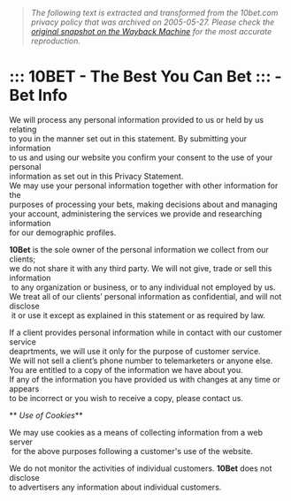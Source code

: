> *The following text is extracted and transformed from the 10bet.com privacy policy that was archived on 2005-05-27. Please check the [original snapshot on the Wayback Machine](https://web.archive.org/web/20050527065944id_/http%3A//www.10bet.com/10BetClient/InfoCenter/article.aspx%3Fid%3D5) for the most accurate reproduction.*

# ::: 10BET - The Best You Can Bet ::: - Bet Info

We will process any personal information provided to us or held by us relating  
to you in the manner set out in this statement. By submitting your information   
to us and using our website you confirm your consent to the use of your personal   
information as set out in this Privacy Statement.  
We may use your personal information together with other information for the  
purposes of processing your bets, making decisions about and managing   
your account, administering the services we provide and researching information  
for our demographic profiles.

 **10Bet** is the sole owner of the personal information we collect from our clients;  
we do not share it with any third party. We will not give, trade or sell this information  
 to any organization or business, or to any individual not employed by us.  
We treat all of our clients’ personal information as confidential, and will not disclose  
 it or use it except as explained in this statement or as required by law.

If a client provides personal information while in contact with our customer service   
deaprtments, we will use it only for the purpose of customer service.   
We will not sell a client’s phone number to telemarketers or anyone else.  
You are entitled to a copy of the information we have about you.  
If any of the information you have provided us with changes at any time or appears  
to be incorrect or you wish to receive a copy, please contact us.

 ** _Use of Cookies_**

We may use cookies as a means of collecting information from a web server  
 for the above purposes following a customer's use of the website.

We do not monitor the activities of individual customers. **10Bet** does not disclose   
to advertisers any information about individual customers.
